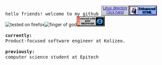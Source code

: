 <samp> hello friends! welcome to my github </samp>
[<img alt="Linux directory?" src="/linux-directory.gif">](https://www.youtube.com/watch?v=dQw4w9WgXcQ)![enhanced HTML](/gethtmlnow.gif)![tested on firefox](/firefox4.gif)![finger of god](/fingerofgod.gif)![any browser](/anybrowser2.gif)<br>
<br>
<samp>
<b>currently:</b>
<br>
Product-focused software engineer at Kolizeo.
<br></br>
<b>previously:</b>
<br>
computer science student at Epitech
</samp>
